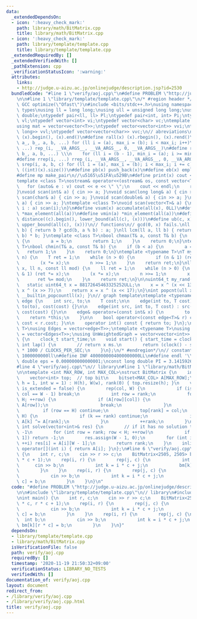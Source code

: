 ```yaml
---
data:
  _extendedDependsOn:
  - icon: ':heavy_check_mark:'
    path: library/math/BitMatrix.cpp
    title: library/math/BitMatrix.cpp
  - icon: ':heavy_check_mark:'
    path: library/template/template.cpp
    title: library/template/template.cpp
  _extendedRequiredBy: []
  _extendedVerifiedWith: []
  _pathExtension: cpp
  _verificationStatusIcon: ':warning:'
  attributes:
    links:
    - http://judge.u-aizu.ac.jp/onlinejudge/description.jsp?id=2530
  bundledCode: "#line 1 \"verify/aoj.cpp\"\n#define PROBLEM \"http://judge.u-aizu.ac.jp/onlinejudge/description.jsp?id=2530\"\
    \n\n#line 1 \"library/template/template.cpp\"\n/* #region header */\n\n#pragma\
    \ GCC optimize(\"Ofast\")\n#include <bits/stdc++.h>\nusing namespace std;\n//\
    \ types\nusing ll = long long;\nusing ull = unsigned long long;\nusing ld = long\
    \ double;\ntypedef pair<ll, ll> Pl;\ntypedef pair<int, int> Pi;\ntypedef vector<ll>\
    \ vl;\ntypedef vector<int> vi;\ntypedef vector<char> vc;\ntemplate <typename T>\n\
    using mat = vector<vector<T>>;\ntypedef vector<vector<int>> vvi;\ntypedef vector<vector<long\
    \ long>> vvl;\ntypedef vector<vector<char>> vvc;\n// abreviations\n#define all(x)\
    \ (x).begin(), (x).end()\n#define rall(x) (x).rbegin(), (x).rend()\n#define rep_(i,\
    \ a_, b_, a, b, ...) for (ll i = (a), max_i = (b); i < max_i; i++)\n#define rep(i,\
    \ ...) rep_(i, __VA_ARGS__, __VA_ARGS__, 0, __VA_ARGS__)\n#define rrep_(i, a_,\
    \ b_, a, b, ...) \\\n    for (ll i = (b - 1), min_i = (a); i >= min_i; i--)\n\
    #define rrep(i, ...) rrep_(i, __VA_ARGS__, __VA_ARGS__, 0, __VA_ARGS__)\n#define\
    \ srep(i, a, b, c) for (ll i = (a), max_i = (b); i < max_i; i += c)\n#define SZ(x)\
    \ ((int)(x).size())\n#define pb(x) push_back(x)\n#define eb(x) emplace_back(x)\n\
    #define mp make_pair\n//\u5165\u51FA\u529B\n#define print(x) cout << x << endl\n\
    template <class T>\nostream& operator<<(ostream& os, const vector<T>& v) {\n \
    \   for (auto& e : v) cout << e << \" \";\n    cout << endl;\n    return os;\n\
    }\nvoid scan(int& a) { cin >> a; }\nvoid scan(long long& a) { cin >> a; }\nvoid\
    \ scan(char& a) { cin >> a; }\nvoid scan(double& a) { cin >> a; }\nvoid scan(string&\
    \ a) { cin >> a; }\ntemplate <class T>\nvoid scan(vector<T>& a) {\n    for (auto&\
    \ i : a) scan(i);\n}\n#define vsum(x) accumulate(all(x), 0LL)\n#define vmax(a)\
    \ *max_element(all(a))\n#define vmin(a) *min_element(all(a))\n#define lb(c, x)\
    \ distance((c).begin(), lower_bound(all(c), (x)))\n#define ub(c, x) distance((c).begin(),\
    \ upper_bound(all(c), (x)))\n// functions\n// gcd(0, x) fails.\nll gcd(ll a, ll\
    \ b) { return b ? gcd(b, a % b) : a; }\nll lcm(ll a, ll b) { return a / gcd(a,\
    \ b) * b; }\ntemplate <class T>\nbool chmax(T& a, const T& b) {\n    if (a < b)\
    \ {\n        a = b;\n        return 1;\n    }\n    return 0;\n}\ntemplate <class\
    \ T>\nbool chmin(T& a, const T& b) {\n    if (b < a) {\n        a = b;\n     \
    \   return 1;\n    }\n    return 0;\n}\ntemplate <typename T>\nT mypow(T x, ll\
    \ n) {\n    T ret = 1;\n    while (n > 0) {\n        if (n & 1) (ret *= x);\n\
    \        (x *= x);\n        n >>= 1;\n    }\n    return ret;\n}\nll modpow(ll\
    \ x, ll n, const ll mod) {\n    ll ret = 1;\n    while (n > 0) {\n        if (n\
    \ & 1) (ret *= x);\n        (x *= x);\n        n >>= 1;\n        x %= mod;\n \
    \       ret %= mod;\n    }\n    return ret;\n}\n\nuint64_t my_rand(void) {\n \
    \   static uint64_t x = 88172645463325252ULL;\n    x = x ^ (x << 13);\n    x =\
    \ x ^ (x >> 7);\n    return x = x ^ (x << 17);\n}\nint popcnt(ull x) { return\
    \ __builtin_popcountll(x); }\n// graph template\ntemplate <typename T>\nstruct\
    \ edge {\n    int src, to;\n    T cost;\n\n    edge(int to, T cost) : src(-1),\
    \ to(to), cost(cost) {}\n\n    edge(int src, int to, T cost) : src(src), to(to),\
    \ cost(cost) {}\n\n    edge& operator=(const int& x) {\n        to = x;\n    \
    \    return *this;\n    }\n\n    bool operator<(const edge<T>& r) const { return\
    \ cost < r.cost; }\n\n    operator int() const { return to; }\n};\ntemplate <typename\
    \ T>\nusing Edges = vector<edge<T>>;\ntemplate <typename T>\nusing WeightedGraph\
    \ = vector<Edges<T>>;\nusing UnWeightedGraph = vector<vector<int>>;\nstruct Timer\
    \ {\n    clock_t start_time;\n    void start() { start_time = clock(); }\n   \
    \ int lap() {\n        // return x ms.\n        return (clock() - start_time)\
    \ * 1000 / CLOCKS_PER_SEC;\n    }\n};\n/* #endregion*/\n// constant\n#define inf\
    \ 1000000000ll\n#define INF 4000000004000000000LL\n#define endl '\\n'\nconst long\
    \ double eps = 0.000000000000001;\nconst long double PI = 3.141592653589793;\n\
    #line 4 \"verify/aoj.cpp\"\n// library\n#line 1 \"library/math/BitMatrix.cpp\"\
    \n\ntemplate <int MAX_ROW, int MAX_COL>\nstruct BitMatrix {\n    int H, W, rank;\n\
    \    vector<int> top;  // top bit\n    bitset<MAX_COL> A[MAX_ROW];\n    BitMatrix(int\
    \ h = 1, int w = 1) : H(h), W(w), rank(0) { top.resize(h); }\n    void build(bool\
    \ is_extended = false) {\n        rep(col, W) {\n            if (is_extended &&\
    \ col == W - 1) break;\n            int row = rank;\n            for (; row <\
    \ H; ++row) {\n                if (A[row][col]) {\n                    swap(A[rank],\
    \ A[row]);\n                    break;\n                }\n            }\n   \
    \         if (row == H) continue;\n            top[rank] = col;\n            rep(k,\
    \ H) {\n                if (k == rank) continue;\n                if (A[k][col])\
    \ A[k] ^= A[rank];\n            }\n            ++rank;\n        }\n    }\n   \
    \ int solve(vector<int>& res) {\n        // if it has no solution then return\
    \ -1\n        for (int row = rank; row < H; ++row)\n            if (A[row][W -\
    \ 1]) return -1;\n        res.assign(W - 1, 0);\n        for (int i = 0; i < rank;\
    \ ++i) res[i] = A[i][W - 1];\n        return rank;\n    }\n    inline bitset<MAX_COL>&\
    \ operator[](int i) { return A[i]; }\n};\n#line 6 \"verify/aoj.cpp\"\nint main()\
    \ {\n    int r, c;\n    cin >> r >> c;\n    BitMatrix<2505, 2505> bm(r * c, r\
    \ * c + 1);\n    rep(i, r) {\n        rep(j, c) {\n            int b;\n      \
    \      cin >> b;\n            int k = i * c + j;\n            bm[k][r * c] = b;\n\
    \        }\n    }\n    rep(i, r) {\n        rep(j, c) {\n            int b;\n\
    \            cin >> b;\n            int k = i * c + j;\n            bm[k][r *\
    \ c] = b;\n        }\n    }\n}\n"
  code: "#define PROBLEM \"http://judge.u-aizu.ac.jp/onlinejudge/description.jsp?id=2530\"\
    \n\n#include \"library/template/template.cpp\"\n// library\n#include \"library/math/BitMatrix.cpp\"\
    \nint main() {\n    int r, c;\n    cin >> r >> c;\n    BitMatrix<2505, 2505> bm(r\
    \ * c, r * c + 1);\n    rep(i, r) {\n        rep(j, c) {\n            int b;\n\
    \            cin >> b;\n            int k = i * c + j;\n            bm[k][r *\
    \ c] = b;\n        }\n    }\n    rep(i, r) {\n        rep(j, c) {\n          \
    \  int b;\n            cin >> b;\n            int k = i * c + j;\n           \
    \ bm[k][r * c] = b;\n        }\n    }\n}"
  dependsOn:
  - library/template/template.cpp
  - library/math/BitMatrix.cpp
  isVerificationFile: false
  path: verify/aoj.cpp
  requiredBy: []
  timestamp: '2020-11-19 21:50:32+09:00'
  verificationStatus: LIBRARY_NO_TESTS
  verifiedWith: []
documentation_of: verify/aoj.cpp
layout: document
redirect_from:
- /library/verify/aoj.cpp
- /library/verify/aoj.cpp.html
title: verify/aoj.cpp
---
```


